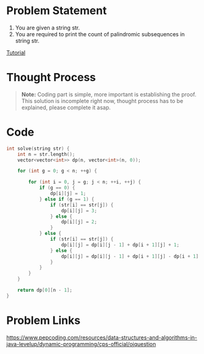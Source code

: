 # Problem Statement
1. You are given a string str.
2. You are required to print the count of palindromic subsequences in string str.

[Tutorial](https://www.youtube.com/watch?v=YHSjvswCXC8&list=PL-Jc9J83PIiEZvXCn-c5UIBvfT8dA-8EG&index=12)

# Thought Process

> **Note:** Coding part is simple, more important is establishing the proof. This solution is incomplete right now, thought process has to be explained, please complete it asap.

# Code
```cpp
int solve(string str) {
    int n = str.length();
    vector<vector<int>> dp(n, vector<int>(n, 0));

    for (int g = 0; g < n; ++g) {

        for (int i = 0, j = g; j < n; ++i, ++j) {
            if (g == 0) {
                dp[i][j] = 1;
            } else if (g == 1) {
                if (str[i] == str[j]) {
                    dp[i][j] = 3;
                } else {
                    dp[i][j] = 2;
                }
            } else {
                if (str[i] == str[j]) {
                    dp[i][j] = dp[i][j - 1] + dp[i + 1][j] + 1;
                } else {
                    dp[i][j] = dp[i][j - 1] + dp[i + 1][j] - dp[i + 1][j - 1];
                }
            }
        }
    }

    return dp[0][n - 1];
}
```

# Problem Links
https://www.pepcoding.com/resources/data-structures-and-algorithms-in-java-levelup/dynamic-programming/cps-official/ojquestion  
